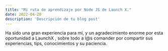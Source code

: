 ```yaml
---
title: "Mi ruta de aprendizaje por Node JS de Launch X."
date: 2022-04-20
description: 'Descripción de tu blog post'
---
```


Ha sido una gran experiencia para mí, y un agradecimiento enorme por esta oportunidad a LaunchX ,  sobre todo a l@s comander por compartir sus experiencias, tips, conocimientos y su paciencia.
